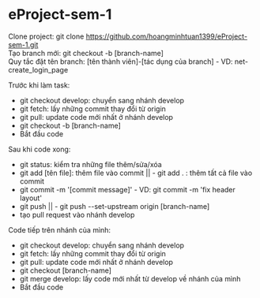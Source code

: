# eProject-sem-1
Clone project: git clone https://github.com/hoangminhtuan1399/eProject-sem-1.git <br />
Tạo branch mới: git checkout -b [branch-name] <br />
Quy tắc đặt tên branch: [tên thành viên]-[tác dụng của branch] - VD: net-create_login_page

Trước khi làm task:
- git checkout develop: chuyển sang nhánh develop
- git fetch: lấy những commit thay đổi từ origin
- git pull: update code mới nhất ở nhánh develop
- git checkout -b [branch-name]
- Bắt đầu code

Sau khi code xong:
- git status: kiểm tra những file thêm/sửa/xóa
- git add [tên file]: thêm file vào commit || - git add . : thêm tất cả file vào commit
- git commit -m '[commit message]' - VD: git commit -m 'fix header layout'
- git push || - git push --set-upstream origin [branch-name]
- tạo pull request vào nhánh develop

Code tiếp trên nhánh của mình:
- git checkout develop: chuyển sang nhánh develop
- git fetch: lấy những commit thay đổi từ origin
- git pull: update code mới nhất ở nhánh develop
- git checkout [branch-name]
- git merge develop: lấy code mới nhất từ develop về nhánh của mình
- Bắt đầu code
